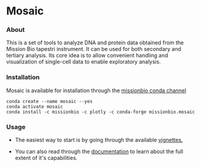 # Mosaic

### About

This is a set of tools to analyze DNA and protein data obtained
from the Mission Bio tapestri instrument. It can be used for both secondary
and tertiary analysis. Its core idea is to allow convenient handling
and visualization of single-cell data to enable exploratory analysis.

### Installation

Mosaic is available for installation through the [missionbio conda channel](https://anaconda.org/missionbio)

```
conda create --name mosaic --yes
conda activate mosaic
conda install -c missionbio -c plotly -c conda-forge missionbio.mosaic
```

### Usage

- The easiest way to start is by going through the available [vignettes.](https://github.com/MissionBio/mosaic-jupyter)

- You can also read through the [documentation](https://missionbio.github.io/mosaic/) to learn
  about the full extent of it's capabilities.
